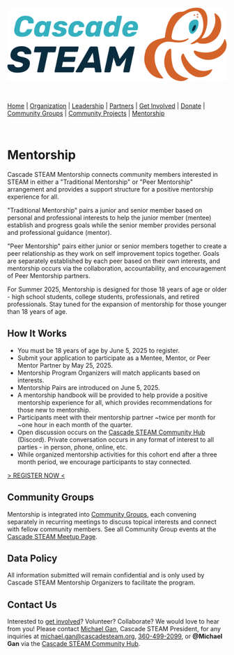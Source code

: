 <style>
  .header {
    display: none;
  }
  .footer {
    display: none;
  }
</style>

[![Cascade STEAM Logo](/assets/images/Cascade_STEAM_horizontal_logo_primary_1.png)](https://cascadesteam.org)

<br>

[Home](/) | [Organization](/organization) | [Leadership](/leadership) | [Partners](/partners) | [Get Involved](/get-involved) | [Donate](/donate) | [Community Groups](/community-groups) | [Community Projects](/community-projects) | [Mentorship](/mentorship)

<br>

# Mentorship

Cascade STEAM Mentorship connects community members interested in STEAM in either a "Traditional Mentorship" or "Peer Mentorship" arrangement and provides a support structure for a positive mentorship experience for all.

"Traditional Mentorship" pairs a junior and senior member based on personal and professional interests to help the junior member (mentee) establish and progress goals while the senior member provides personal and professional guidance (mentor).

"Peer Mentorship" pairs either junior or senior members together to create a peer relationship as they work on self improvement topics together. Goals are separately established by each peer based on their own interests, and mentorship occurs via the collaboration, accountability, and encouragement of Peer Mentorship partners.

For Summer 2025, Mentorship is designed for those 18 years of age or older - high school students, college students, professionals, and retired professionals. Stay tuned for the expansion of mentorship for those younger than 18 years of age. 

## How It Works

- You must be 18 years of age by June 5, 2025 to register.
- Submit your application to participate as a Mentee, Mentor, or Peer Mentor Partner by May 25, 2025.
- Mentorship Program Organizers will match applicants based on interests.
- Mentorship Pairs are introduced on June 5, 2025.
- A mentorship handbook will be provided to help provide a positive mentorship experience for all, which provides recommendations for those new to mentorship.
- Participants meet with their mentorship partner ~twice per month for ~one hour in each month of the quarter.
- Open discussion occurs on the [Cascade STEAM Community Hub](http://hub.cascadesteam.org) (Discord). Private conversation occurs in any format of interest to all parties - in person, phone, online, etc.
- While organized mentorship activities for this cohort end after a three month period, we encourage participants to stay connected.

[> REGISTER NOW <](https://forms.gle/rZ5ExToQ8iWdXo5u8)

## Community Groups

Mentorship is integrated into [Community Groups](/community-groups), each convening separately in recurring meetings to discuss topical interests and connect with fellow community members. See all Community Group events at the [Cascade STEAM Meetup Page](https://meetup.com/cascadesteam).

## Data Policy

All information submitted will remain confidential and is only used by Cascade STEAM Mentorship Organizers to facilitate the program.

## Contact Us

Interested to [get involved](/get-involved)? Volunteer? Collaborate? We would love to hear from you! Please contact [Michael Gan](https://www.linkedin.com/in/michaelbgan), Cascade STEAM President, for any inquiries at [michael.gan@cascadesteam.org](mailto:michael.gan@cascadesteam.org), [360-499-2099](tel:3604992099), or **@Michael Gan** via the [Cascade STEAM Community Hub](http://discord.cascadesteam.org).
